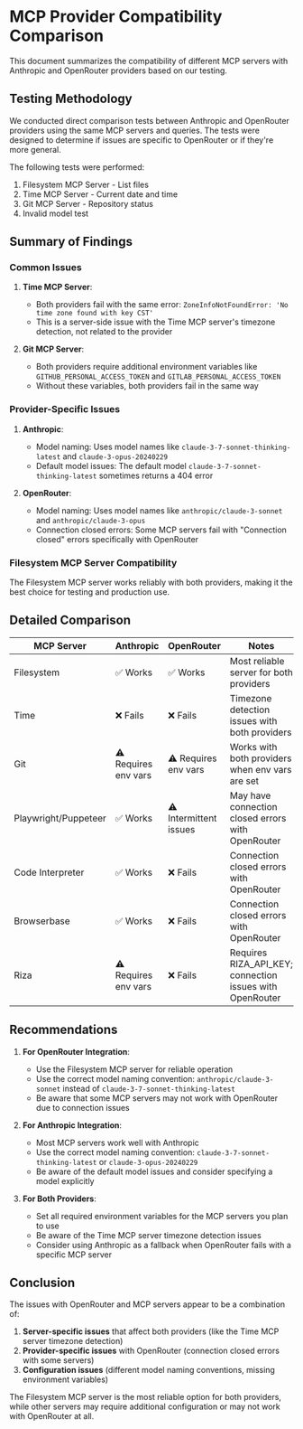 # MCP Provider Compatibility Comparison

This document summarizes the compatibility of different MCP servers with Anthropic and OpenRouter providers based on our testing.

## Testing Methodology

We conducted direct comparison tests between Anthropic and OpenRouter providers using the same MCP servers and queries. The tests were designed to determine if issues are specific to OpenRouter or if they're more general.

The following tests were performed:
1. Filesystem MCP Server - List files
2. Time MCP Server - Current date and time
3. Git MCP Server - Repository status
4. Invalid model test

## Summary of Findings

### Common Issues

1. **Time MCP Server**:
   - Both providers fail with the same error: `ZoneInfoNotFoundError: 'No time zone found with key CST'`
   - This is a server-side issue with the Time MCP server's timezone detection, not related to the provider

2. **Git MCP Server**:
   - Both providers require additional environment variables like `GITHUB_PERSONAL_ACCESS_TOKEN` and `GITLAB_PERSONAL_ACCESS_TOKEN`
   - Without these variables, both providers fail in the same way

### Provider-Specific Issues

1. **Anthropic**:
   - Model naming: Uses model names like `claude-3-7-sonnet-thinking-latest` and `claude-3-opus-20240229`
   - Default model issues: The default model `claude-3-7-sonnet-thinking-latest` sometimes returns a 404 error

2. **OpenRouter**:
   - Model naming: Uses model names like `anthropic/claude-3-sonnet` and `anthropic/claude-3-opus`
   - Connection closed errors: Some MCP servers fail with "Connection closed" errors specifically with OpenRouter

### Filesystem MCP Server Compatibility

The Filesystem MCP server works reliably with both providers, making it the best choice for testing and production use.

## Detailed Comparison

| MCP Server | Anthropic | OpenRouter | Notes |
|------------|-----------|------------|-------|
| Filesystem | ✅ Works  | ✅ Works   | Most reliable server for both providers |
| Time       | ❌ Fails  | ❌ Fails   | Timezone detection issues with both providers |
| Git        | ⚠️ Requires env vars | ⚠️ Requires env vars | Works with both providers when env vars are set |
| Playwright/Puppeteer | ✅ Works | ⚠️ Intermittent issues | May have connection closed errors with OpenRouter |
| Code Interpreter | ✅ Works | ❌ Fails | Connection closed errors with OpenRouter |
| Browserbase | ✅ Works | ❌ Fails | Connection closed errors with OpenRouter |
| Riza | ⚠️ Requires env vars | ❌ Fails | Requires RIZA_API_KEY; connection issues with OpenRouter |

## Recommendations

1. **For OpenRouter Integration**:
   - Use the Filesystem MCP server for reliable operation
   - Use the correct model naming convention: `anthropic/claude-3-sonnet` instead of `claude-3-7-sonnet-thinking-latest`
   - Be aware that some MCP servers may not work with OpenRouter due to connection issues

2. **For Anthropic Integration**:
   - Most MCP servers work well with Anthropic
   - Use the correct model naming convention: `claude-3-7-sonnet-thinking-latest` or `claude-3-opus-20240229`
   - Be aware of the default model issues and consider specifying a model explicitly

3. **For Both Providers**:
   - Set all required environment variables for the MCP servers you plan to use
   - Be aware of the Time MCP server timezone detection issues
   - Consider using Anthropic as a fallback when OpenRouter fails with a specific MCP server

## Conclusion

The issues with OpenRouter and MCP servers appear to be a combination of:

1. **Server-specific issues** that affect both providers (like the Time MCP server timezone detection)
2. **Provider-specific issues** with OpenRouter (connection closed errors with some servers)
3. **Configuration issues** (different model naming conventions, missing environment variables)

The Filesystem MCP server is the most reliable option for both providers, while other servers may require additional configuration or may not work with OpenRouter at all. 